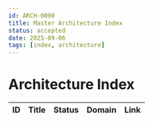```yaml
---
id: ARCH-0000
title: Master Architecture Index
status: accepted
date: 2025-09-06
tags: [index, architecture]
---
```


# Architecture Index

| ID | Title | Status | Domain | Link |
|---|---|---|---|---|
